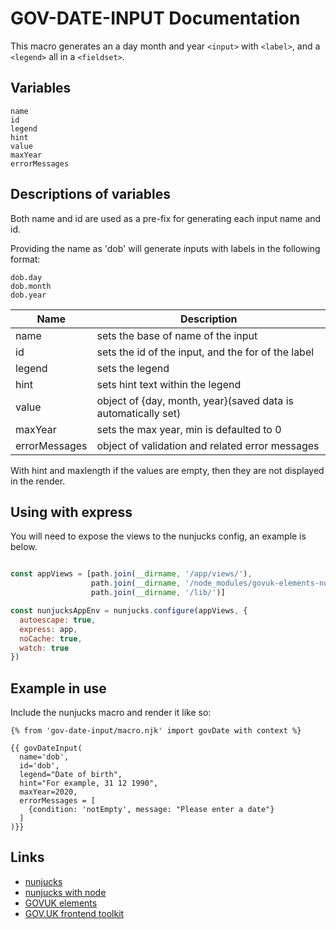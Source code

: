 # GOV-DATE-INPUT Documentation

This macro generates an a day month and year `<input>` with `<label>`, and a `<legend>` all in a `<fieldset>`.

## Variables

```
name
id
legend
hint
value
maxYear
errorMessages

```

## Descriptions of variables

Both name and id are used as a pre-fix for generating each input name and id.

Providing the name as 'dob' will generate inputs with labels in the following format:

```
dob.day
dob.month
dob.year
```


| Name          | Description                                                   |
| ------------- |---------------------------------------------------------------|
| name          | sets the base of name of the input                            |
| id            | sets the id of the input, and the for of the label            |
| legend        | sets the legend                          |
| hint          | sets hint text within the legend                              |
| value         | object of {day, month, year}(saved data is automatically set) |
| maxYear       | sets the max year, min is defaulted to 0                      |
| errorMessages | object of validation and related error messages               |



With hint and maxlength if the values are empty, then they are not displayed in the render.

## Using with express

You will need to expose the views to the nunjucks config, an example is below.

```javascript

const appViews = [path.join(__dirname, '/app/views/'),
                  path.join(__dirname, '/node_modules/govuk-elements-nunjucks/components/'),
                  path.join(__dirname, '/lib/')]

const nunjucksAppEnv = nunjucks.configure(appViews, {
  autoescape: true,
  express: app,
  noCache: true,
  watch: true
})
```

## Example in use
Include the nunjucks macro and render it like so:

```
{% from 'gov-date-input/macro.njk' import govDate with context %}

{{ govDateInput(
  name='dob',
  id='dob',
  legend="Date of birth",
  hint="For example, 31 12 1990",
  maxYear=2020,
  errorMessages = [
    {condition: 'notEmpty', message: "Please enter a date"}
  ]
)}}
```

## Links

- [nunjucks](https://mozilla.github.io/nunjucks/)
- [nunjucks with node](https://mozilla.github.io/nunjucks/getting-started.html)
- [GOVUK elements](https://github.com/alphagov/govuk_elements)
- [GOV.UK frontend toolkit](https://github.com/alphagov/govuk_frontend_toolkit)